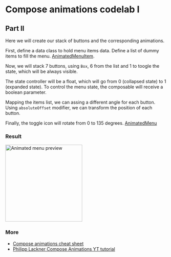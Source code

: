 # Compose animations codelab I

## Part II

Here we will create our stack of buttons and the corresponding animations.

First, define a data class to hold menu items data. Define a list of dummy items to fill the menu. [AnimatedMenuItem](app/src/main/java/dev/fabirt/composeanimationscodelab1/ui/model/AnimatedMenuItem.kt).

Now, we will stack 7 buttons, using `Box`, 6 from the list and 1 to toogle the state, which will be always visible.

The state controller will be a float, which will go from 0 (collapsed state) to 1 (expanded state). To control the menu state,
the composable will receive a boolean parameter.

Mapping the items list, we can assing a different angle for each button. Using `absoluteOffset` modifier, we can transform
the position of each button.

Finally, the toggle icon will rotate from 0 to 135 degrees. [AnimatedMenu](app/src/main/java/dev/fabirt/composeanimationscodelab1/ui/component/AnimatedMenu.kt)

### Result

<img
alt="Animated menu preview"
height="240"
src="docs/animated_menu.mov"
/>

### More

- [Compose animations cheat sheet](https://storage.googleapis.com/android-stories/compose/Compose_Animation_Cheat_Sheet.pdf)
- [Philipp Lackner Compose Animations YT tutorial](https://youtu.be/6ZZDPILtYlA)

